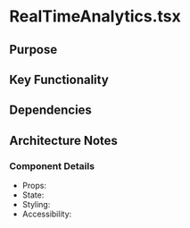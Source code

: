 # RealTimeAnalytics.tsx

## Purpose

## Key Functionality

## Dependencies

## Architecture Notes

### Component Details
- Props: 
- State: 
- Styling: 
- Accessibility: 
